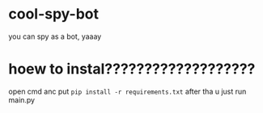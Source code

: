 # cool-spy-bot
you can spy as a bot, yaaay
# hoew to instal???????????????????
open cmd anc put `pip install -r requirements.txt`
after tha u just run main.py